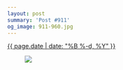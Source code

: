 ```yaml
---
layout: post
summary: 'Post #911'
og_image: 911-960.jpg
---
```


<p>
 <time>
  <a href="/911">
   {{ page.date | date: "%B %-d, %Y" }}
  </a>
 </time>
 <a href="/911">
  <figure data-taken="10/7/2019">
   <img sizes="(min-width: 700px) 50vw, calc(100vw - 2rem)" src="{{ site.assets_url }}/911-480.jpg" srcset="{{ site.assets_url }}/911-240.jpg 240w, {{ site.assets_url }}/911-480.jpg 480w, {{ site.assets_url }}/911-720.jpg 720w, {{ site.assets_url }}/911-960.jpg 960w"/>
  </figure>
 </a>
</p>
